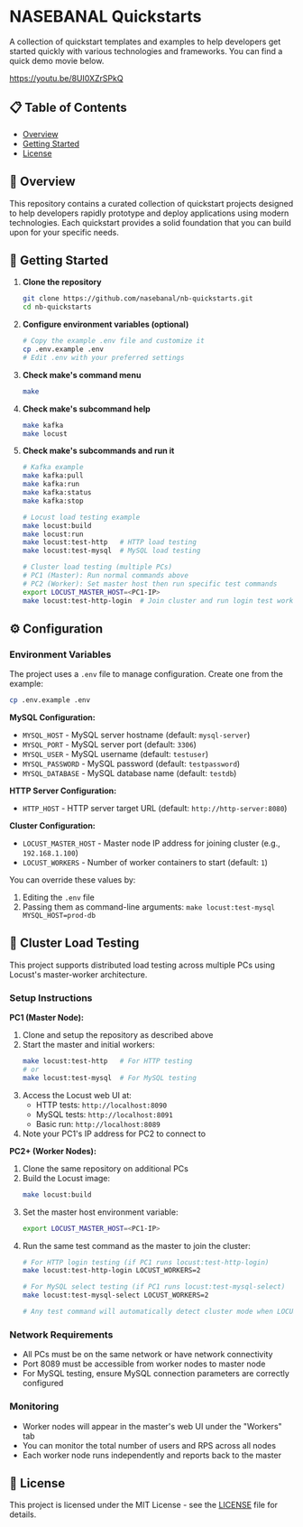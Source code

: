 # NASEBANAL Quickstarts

A collection of quickstart templates and examples to help developers get started quickly with various technologies and frameworks.
You can find a quick demo movie below.

https://youtu.be/8UI0XZrSPkQ

## 📋 Table of Contents

- [Overview](#overview)
- [Getting Started](#getting-started)
- [License](#license)

## 🚀 Overview

This repository contains a curated collection of quickstart projects designed to help developers rapidly prototype and deploy applications using modern technologies. Each quickstart provides a solid foundation that you can build upon for your specific needs.

## 🏁 Getting Started

1. **Clone the repository**
   ```bash
   git clone https://github.com/nasebanal/nb-quickstarts.git
   cd nb-quickstarts
   ```

2. **Configure environment variables (optional)**
   ```bash
   # Copy the example .env file and customize it
   cp .env.example .env
   # Edit .env with your preferred settings
   ```

3. **Check make's command menu**
   ```bash
   make
   ```

4. **Check make's subcommand help**
   ```bash
   make kafka
   make locust
   ```

5. **Check make's subcommands and run it**
   ```bash
   # Kafka example
   make kafka:pull
   make kafka:run
   make kafka:status
   make kafka:stop

   # Locust load testing example
   make locust:build
   make locust:run
   make locust:test-http   # HTTP load testing
   make locust:test-mysql  # MySQL load testing

   # Cluster load testing (multiple PCs)
   # PC1 (Master): Run normal commands above
   # PC2 (Worker): Set master host then run specific test commands
   export LOCUST_MASTER_HOST=<PC1-IP>
   make locust:test-http-login  # Join cluster and run login test workers
   ```

## ⚙️ Configuration

### Environment Variables

The project uses a `.env` file to manage configuration. Create one from the example:

```bash
cp .env.example .env
```

**MySQL Configuration:**
- `MYSQL_HOST` - MySQL server hostname (default: `mysql-server`)
- `MYSQL_PORT` - MySQL server port (default: `3306`)
- `MYSQL_USER` - MySQL username (default: `testuser`)
- `MYSQL_PASSWORD` - MySQL password (default: `testpassword`)
- `MYSQL_DATABASE` - MySQL database name (default: `testdb`)

**HTTP Server Configuration:**
- `HTTP_HOST` - HTTP server target URL (default: `http://http-server:8080`)

**Cluster Configuration:**
- `LOCUST_MASTER_HOST` - Master node IP address for joining cluster (e.g., `192.168.1.100`)
- `LOCUST_WORKERS` - Number of worker containers to start (default: `1`)

You can override these values by:
1. Editing the `.env` file
2. Passing them as command-line arguments: `make locust:test-mysql MYSQL_HOST=prod-db`

## 🔗 Cluster Load Testing

This project supports distributed load testing across multiple PCs using Locust's master-worker architecture.

### Setup Instructions

**PC1 (Master Node):**
1. Clone and setup the repository as described above
2. Start the master and initial workers:
   ```bash
   make locust:test-http   # For HTTP testing
   # or
   make locust:test-mysql  # For MySQL testing
   ```
3. Access the Locust web UI at:
   - HTTP tests: `http://localhost:8090`
   - MySQL tests: `http://localhost:8091`
   - Basic run: `http://localhost:8089`
4. Note your PC1's IP address for PC2 to connect to

**PC2+ (Worker Nodes):**
1. Clone the same repository on additional PCs
2. Build the Locust image:
   ```bash
   make locust:build
   ```
3. Set the master host environment variable:
   ```bash
   export LOCUST_MASTER_HOST=<PC1-IP>
   ```
4. Run the same test command as the master to join the cluster:
   ```bash
   # For HTTP login testing (if PC1 runs locust:test-http-login)
   make locust:test-http-login LOCUST_WORKERS=2

   # For MySQL select testing (if PC1 runs locust:test-mysql-select)
   make locust:test-mysql-select LOCUST_WORKERS=2

   # Any test command will automatically detect cluster mode when LOCUST_MASTER_HOST is set
   ```

### Network Requirements

- All PCs must be on the same network or have network connectivity
- Port 8089 must be accessible from worker nodes to master node
- For MySQL testing, ensure MySQL connection parameters are correctly configured

### Monitoring

- Worker nodes will appear in the master's web UI under the "Workers" tab
- You can monitor the total number of users and RPS across all nodes
- Each worker node runs independently and reports back to the master

## 📝 License

This project is licensed under the MIT License - see the [LICENSE](LICENSE) file for details.
